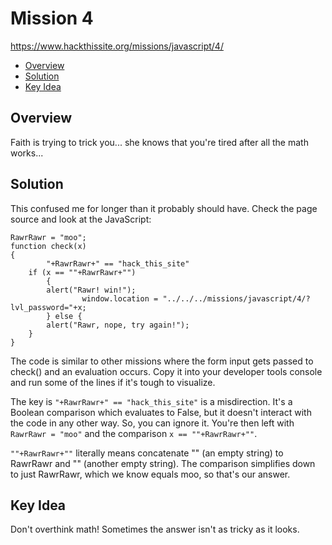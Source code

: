 # Mission 4
https://www.hackthissite.org/missions/javascript/4/

- [Overview](#overview)
- [Solution](#solution)
- [Key Idea](#key-idea)

## Overview
Faith is trying to trick you... she knows that you're tired after all the math
works...

## Solution
This confused me for longer than it probably should have. Check the page source
and look at the JavaScript:
```
RawrRawr = "moo";
function check(x)
{
        "+RawrRawr+" == "hack_this_site"
	if (x == ""+RawrRawr+"")
        {
		alert("Rawr! win!");
                window.location = "../../../missions/javascript/4/?lvl_password="+x;
        } else {
		alert("Rawr, nope, try again!");
	}
}
```

The code is similar to other missions where the form input gets passed to
check() and an evaluation occurs. Copy it into your developer tools console and
run some of the lines if it's tough to visualize.

The key is `"+RawrRawr+" == "hack_this_site"` is a misdirection. It's a Boolean
comparison which evaluates to False, but it doesn't interact with the code in
any other way. So, you can ignore it. You're then left with `RawrRawr = "moo"`
and the comparison `x == ""+RawrRawr+""`.

`""+RawrRawr+""` literally means concatenate "" (an empty string) to RawrRawr
and "" (another empty string). The comparison simplifies down to just RawrRawr,
which we know equals moo, so that's our answer.

## Key Idea
Don't overthink math! Sometimes the answer isn't as tricky as it looks.